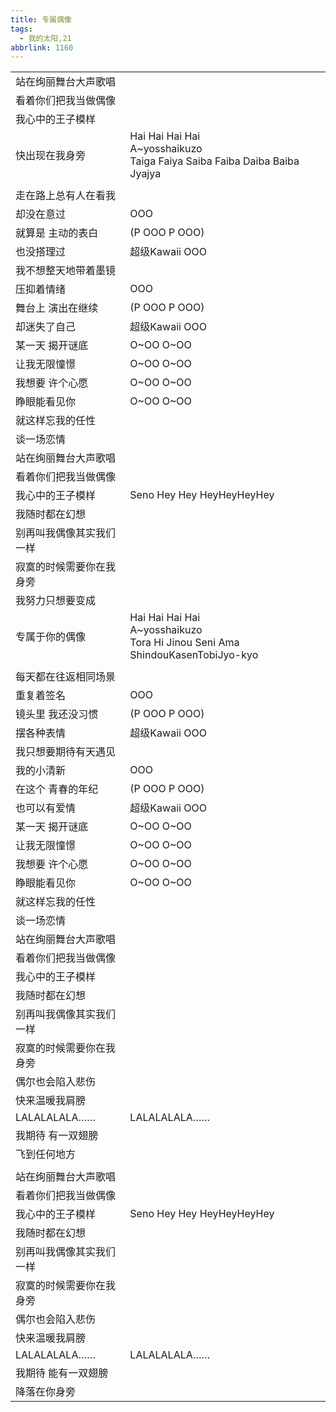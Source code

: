 ```yaml
---
title: 专属偶像
tags:
  - 我的太阳,21
abbrlink: 1160
---
```

|      |      |
|--|--|
|站在绚丽舞台大声歌唱|      |
|看着你们把我当做偶像|      |
|我心中的王子模样|      |
|快出现在我身旁|Hai Hai Hai Hai<br>A~yosshaikuzo<br>Taiga Faiya Saiba Faiba Daiba Baiba Jyajya|
|      |      |
|走在路上总有人在看我|      |
|却没在意过|OOO|
|就算是 主动的表白|(P OOO P OOO)|
|也没搭理过|超级Kawaii OOO|
|我不想整天地带着墨镜|      |
|压抑着情绪|OOO|
|舞台上 演出在继续|(P OOO P OOO)|
|却迷失了自己|超级Kawaii OOO|
|某一天 揭开谜底|O~OO O~OO|
|让我无限憧憬|O~OO O~OO|
|我想要 许个心愿|O~OO O~OO|
|睁眼能看见你|O~OO O~OO|
|就这样忘我的任性|      |
|谈一场恋情|      |
|站在绚丽舞台大声歌唱|      |
|看着你们把我当做偶像|      |
|我心中的王子模样|Seno Hey Hey HeyHeyHeyHey|
|我随时都在幻想|      |
|别再叫我偶像其实我们一样|      |
|寂寞的时候需要你在我身旁|      |
|我努力只想要变成|      |
|专属于你的偶像|Hai Hai Hai Hai<br>A~yosshaikuzo<br>Tora Hi Jinou Seni Ama ShindouKasenTobiJyo-kyo|
|      |      |
|每天都在往返相同场景|      |
|重复着签名|OOO|
|镜头里 我还没习惯|(P OOO P OOO)|
|摆各种表情|超级Kawaii OOO|
|我只想要期待有天遇见|      |
|我的小清新|OOO|
|在这个 青春的年纪|(P OOO P OOO)|
|也可以有爱情|超级Kawaii OOO|
|某一天 揭开谜底|O~OO O~OO|
|让我无限憧憬|O~OO O~OO|
|我想要 许个心愿|O~OO O~OO|
|睁眼能看见你|O~OO O~OO|
|就这样忘我的任性|      |
|谈一场恋情|      |
|站在绚丽舞台大声歌唱|      |
|看着你们把我当做偶像|      |
|我心中的王子模样|      |
|我随时都在幻想|      |
|别再叫我偶像其实我们一样|      |
|寂寞的时候需要你在我身旁|      |
|偶尔也会陷入悲伤|      |
|快来温暖我肩膀|      |
|LALALALALA……|LALALALALA……|
|我期待 有一双翅膀|      |
|飞到任何地方|      |
|      |      |
|站在绚丽舞台大声歌唱|      |
|看着你们把我当做偶像|      |
|我心中的王子模样|Seno Hey Hey HeyHeyHeyHey|
|我随时都在幻想|      |
|别再叫我偶像其实我们一样|      |
|寂寞的时候需要你在我身旁|      |
|偶尔也会陷入悲伤|      |
|快来温暖我肩膀|      |
|LALALALALA……|LALALALALA……|
|我期待 能有一双翅膀|      |
|降落在你身旁|      |
